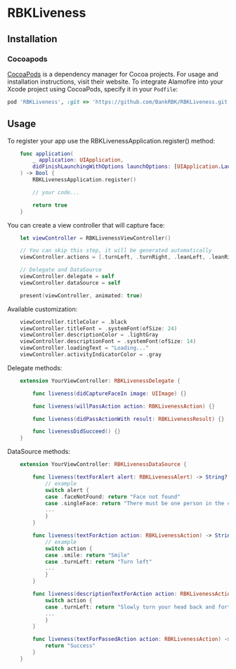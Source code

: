 # RBKLiveness

## Installation

### Cocoapods

[CocoaPods](https://cocoapods.org) is a dependency manager for Cocoa projects. For usage and installation instructions, visit their website. To integrate Alamofire into your Xcode project using CocoaPods, specify it in your `Podfile`:

```ruby
pod 'RBKLiveness', :git => 'https://github.com/BankRBK/RBKLiveness.git', :tag '1.0.0'
```

## Usage

To register your app use the RBKLivenessApplication.register() method:

```swift
    func application(
        _ application: UIApplication,
        didFinishLaunchingWithOptions launchOptions: [UIApplication.LaunchOptionsKey: Any]?
    ) -> Bool {
        RBKLivenessApplication.register()

        // your code...

        return true
    }
```

You can create a view controller that will capture face:

```swift
    let viewController = RBKLivenessViewController()

    // You can skip this step, it will be generated automatically
    viewController.actions = [.turnLeft, .turnRight, .leanLeft, .leanRight, .smile, .openMouth, .blink] // All available actions

    // Delegate and DataSource
    viewController.delegate = self
    viewController.dataSource = self

    present(viewController, animated: true)
```

Available customization:

```swift
    viewController.titleColor = .black
    viewController.titleFont = .systemFont(ofSize: 24)
    viewController.descriptionColor = .lightGray
    viewController.descriptionFont = .systemFont(ofSize: 14)
    viewController.loadingText = "Loading..."
    viewController.activityIndicatorColor = .gray
```

Delegate methods:

```swift
    extension YourViewController: RBKLivenessDelegate {

        func liveness(didCaptureFaceIn image: UIImage) {}

        func liveness(willPassAction action: RBKLivenessAction) {}

        func liveness(didPassActionWith result: RBKLivenessResult) {}

        func livenessDidSucceed() {}
    }
```

DataSource methods: 

```swift
    extension YourViewController: RBKLivenessDataSource {

        func liveness(textForAlert alert: RBKLivenessAlert) -> String? {
            // example
            switch alert {
            case .faceNotFound: return "Face not found"
            case .singleFace: return "There must be one person in the camera"
            ...
            }
        }

        func liveness(textForAction action: RBKLivenessAction) -> String? {
            // example
            switch action {
            case .smile: return "Smile"
            case .turnLeft: return "Turn left"
            ...
            }
        }

        func liveness(descriptionTextForAction action: RBKLivenessAction) -> String? {
            switch action {
            case .turnLeft: return "Slowly turn your head back and forth. Your face must remain in the camera's field of view"
            ...
            }
        }

        func liveness(textForPassedAction action: RBKLivenessAction) -> String? { 
            return "Success" 
        }
    }
```